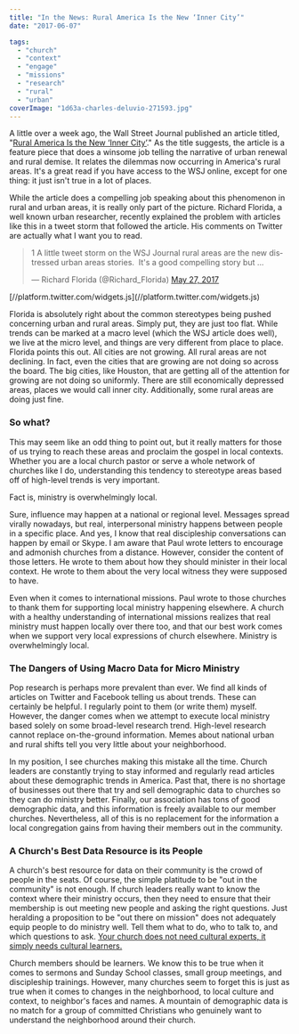 ```yaml
---
title: "In the News: Rural America Is the New ‘Inner City’"
date: "2017-06-07"

tags: 
  - "church"
  - "context"
  - "engage"
  - "missions"
  - "research"
  - "rural"
  - "urban"
coverImage: "1d63a-charles-deluvio-271593.jpg"
---
```


A little over a week ago, the Wall Street Journal published an article titled, "[Rural America Is the New ‘Inner City’](https://www.wsj.com/articles/rural-america-is-the-new-inner-city-1495817008)." As the title suggests, the article is a feature piece that does a winsome job telling the narrative of urban renewal and rural demise. It relates the dilemmas now occurring in America's rural areas. It's a great read if you have access to the WSJ online, except for one thing: it just isn't true in a lot of places.

While the article does a compelling job speaking about this phenomenon in rural and urban areas, it is really only part of the picture. Richard Florida, a well known urban researcher, recently explained the problem with articles like this in a tweet storm that followed the article. His comments on Twitter are actually what I want you to read.

<blockquote class="twitter-tweet"><p dir="ltr" lang="en">1 A little tweet storm on the WSJ Journal rural areas are the new distressed urban areas stories. &nbsp;It's a good compelling story but ...</p>— Richard Florida (@Richard_Florida) <a href="https://twitter.com/Richard_Florida/status/868455493806813186">May 27, 2017</a></blockquote>[//platform.twitter.com/widgets.js](//platform.twitter.com/widgets.js)

Florida is absolutely right about the common stereotypes being pushed concerning urban and rural areas. Simply put, they are just too flat. While trends can be marked at a macro level (which the WSJ article does well), we live at the micro level, and things are very different from place to place. Florida points this out. All cities are not growing. All rural areas are not declining. In fact, even the cities that are growing are not doing so across the board. The big cities, like Houston, that are getting all of the attention for growing are not doing so uniformly. There are still economically depressed areas, places we would call inner city. Additionally, some rural areas are doing just fine.

### So what?

This may seem like an odd thing to point out, but it really matters for those of us trying to reach these areas and proclaim the gospel in local contexts. Whether you are a local church pastor or serve a whole network of churches like I do, understanding this tendency to stereotype areas based off of high-level trends is very important.

Fact is, ministry is overwhelmingly local.

Sure, influence may happen at a national or regional level. Messages spread virally nowadays, but real, interpersonal ministry happens between people in a specific place. And yes, I know that real discipleship conversations can happen by email or Skype. I am aware that Paul wrote letters to encourage and admonish churches from a distance. However, consider the content of those letters. He wrote to them about how they should minister in their local context. He wrote to them about the very local witness they were supposed to have.

Even when it comes to international missions. Paul wrote to those churches to thank them for supporting local ministry happening elsewhere. A church with a healthy understanding of international missions realizes that real ministry must happen locally over there too, and that our best work comes when we support very local expressions of church elsewhere. Ministry is overwhelmingly local.

### The Dangers of Using Macro Data for Micro Ministry

Pop research is perhaps more prevalent than ever. We find all kinds of articles on Twitter and Facebook telling us about trends. These can certainly be helpful. I regularly point to them (or write them) myself. However, the danger comes when we attempt to execute local ministry based solely on some broad-level research trend. High-level research cannot replace on-the-ground information. Memes about national urban and rural shifts tell you very little about your neighborhood.

In my position, I see churches making this mistake all the time. Church leaders are constantly trying to stay informed and regularly read articles about these demographic trends in America. Past that, there is no shortage of businesses out there that try and sell demographic data to churches so they can do ministry better. Finally, our association has tons of good demographic data, and this information is freely available to our member churches. Nevertheless, all of this is no replacement for the information a local congregation gains from having their members out in the community.

### A Church's Best Data Resource is its People

A church's best resource for data on their community is the crowd of people in the seats. Of course, the simple platitude to be "out in the community" is not enough. If church leaders really want to know the context where their ministry occurs, then they need to ensure that their membership is out meeting new people and asking the right questions. Just heralding a proposition to be "out there on mission" does not adequately equip people to do ministry well. Tell them what to do, who to talk to, and which questions to ask. [Your church does not need cultural experts, it simply needs cultural learners.](http://blog.keelancook.com/2015/10/engaging-people-groups-cultural-expertise-vs-cultural-acquisition.html)

Church members should be learners. We know this to be true when it comes to sermons and Sunday School classes, small group meetings, and discipleship trainings. However, many churches seem to forget this is just as true when it comes to changes in the neighborhood, to local culture and context, to neighbor's faces and names. A mountain of demographic data is no match for a group of committed Christians who genuinely want to understand the neighborhood around their church.
